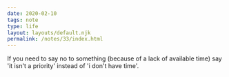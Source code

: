 ```yaml
---
date: 2020-02-10
tags: note
type: life
layout: layouts/default.njk
permalink: /notes/33/index.html
---
```


If you need to say no to something (because of a lack of available time) say 'it isn't a priority' instead of 'i don't have time'.
